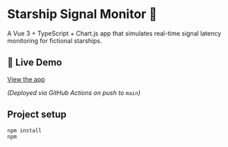 # Starship Signal Monitor 🚀

A Vue 3 + TypeScript + Chart.js app that simulates real-time signal latency monitoring for fictional starships.

## 🔗 Live Demo
[View the app](https://starship-siganl-monitor.netlify.app/)

_(Deployed via GitHub Actions on push to `main`)_

## Project setup
```bash
npm install
npm